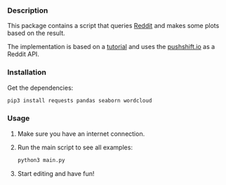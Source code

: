 ### Description

This package contains a script that queries [Reddit](https://www.reddit.com/) and makes some plots based on the result.

The implementation is based on a [tutorial](https://www.jcchouinard.com/how-to-use-reddit-api-with-python/) and uses the [pushshift.io](https://pushshift.io/) as a Reddit API.


### Installation

Get the dependencies:
   ```sh
   pip3 install requests pandas seaborn wordcloud
   ```

### Usage

1. Make sure you have an internet connection.
2. Run the main script to see all examples:

   ```sh
   python3 main.py
   ```
3. Start editing and have fun!